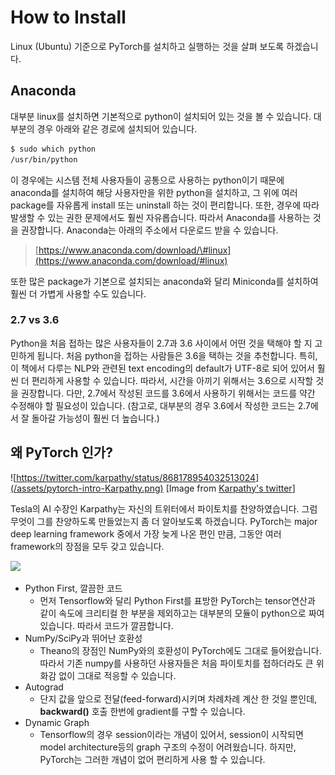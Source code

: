# How to Install

Linux \(Ubuntu\) 기준으로 PyTorch를 설치하고 실행하는 것을 살펴 보도록 하겠습니다.

## Anaconda

대부분 linux를 설치하면 기본적으로 python이 설치되어 있는 것을 볼 수 있습니다. 대부분의 경우 아래와 같은 경로에 설치되어 있습니다.

```bash
$ sudo which python
/usr/bin/python
```

이 경우에는 시스템 전체 사용자들이 공통으로 사용하는 python이기 때문에 anaconda를 설치하여 해당 사용자만을 위한 python을 설치하고, 그 위에 여러 package를 자유롭게 install 또는 uninstall 하는 것이 편리합니다. 또한, 경우에 따라 발생할 수 있는 권한 문제에서도 훨씬 자유롭습니다. 따라서 Anaconda를 사용하는 것을 권장합니다. Anaconda는 아래의 주소에서 다운로드 받을 수 있습니다.

> [https://www.anaconda.com/download/\#linux](https://www.anaconda.com/download/#linux)

또한 많은 package가 기본으로 설치되는 anaconda와 달리 Miniconda를 설치하여 훨씬 더 가볍게 사용할 수도 있습니다.

### 2.7 vs 3.6

Python을 처음 접하는 많은 사용자들이 2.7과 3.6 사이에서 어떤 것을 택해야 할 지 고민하게 됩니다. 처음 python을 접하는 사람들은 3.6을 택하는 것을 추천합니다. 특히, 이 책에서 다루는 NLP와 관련된 text encoding의 default가 UTF-8로 되어 있어서 훨씬 더 편리하게 사용할 수 있습니다. 따라서, 시간을 아끼기 위해서는 3.6으로 시작할 것을 권장합니다. 다만, 2.7에서 작성된 코드를 3.6에서 사용하기 위해서는 코드를 약간 수정해야 할 필요성이 있습니다. \(참고로, 대부분의 경우 3.6에서 작성한 코드는 2.7에서 잘 돌아갈 가능성이 훨씬 더 높습니다.\)

## 왜 PyTorch 인가?

![https://twitter.com/karpathy/status/868178954032513024](/assets/pytorch-intro-Karpathy.png)
[Image from [Karpathy's twitter](https://twitter.com/karpathy/status/868178954032513024)]

Tesla의 AI 수장인 Karpathy는 자신의 트위터에서 파이토치를 찬양하였습니다. 그럼 무엇이 그를 찬양하도록 만들었는지 좀 더 알아보도록 하겠습니다. PyTorch는 major deep learning framework 중에서 가장 늦게 나온 편인 만큼, 그동안 여러 framework의 장점을 모두 갖고 있습니다.

![](http://pytorch.org/tutorials/_static/pytorch-logo-dark.svg)

- Python First, 깔끔한 코드
    - 먼저 Tensorflow와 달리 Python First를 표방한 PyTorch는 tensor연산과 같이 속도에 크리티컬 한 부분을 제외하고는 대부분의 모듈이 python으로 짜여 있습니다. 따라서 코드가 깔끔합니다.
- NumPy/SciPy과 뛰어난 호환성
    - Theano의 장점인 NumPy와의 호환성이 PyTorch에도 그대로 들어왔습니다. 따라서 기존 numpy를 사용하던 사용자들은 처음 파이토치를 접하더라도 큰 위화감 없이 그대로 적응할 수 있습니다.
- Autograd
    - 단지 값을 앞으로 전달(feed-forward)시키며 차례차례 계산 한 것일 뿐인데, **backward()** 호출 한번에 gradient를 구할 수 있습니다.
- Dynamic Graph
    - Tensorflow의 경우 session이라는 개념이 있어서, session이 시작되면 model architecture등의 graph 구조의 수정이 어려웠습니다. 하지만, PyTorch는 그러한 개념이 없어 편리하게 사용 할 수 있습니다.